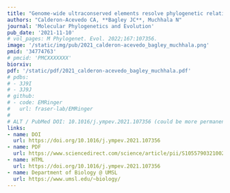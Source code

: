 ```yaml
---
title: "Genome-wide ultraconserved elements resolve phylogenetic relationships and biogeographic history among Neotropical leaf-nosed bats in the genus _Anoura_ (Phyllostomidae)."
authors: "Calderon-Acevedo CA, **Bagley JC**, Muchhala N"
journal: 'Molecular Phylogenetics and Evolution'
pub_date: '2021-11-10'
# vol_pages: M Phylogenet. Evol. 2022;167:107356.
image: '/static/img/pub/2021_calderon-acevedo_bagley_muchhala.png'
pmid: '34774763'
# pmcid: 'PMCXXXXXXX'
biorxiv: 
pdf: '/static/pdf/2021_calderon-acevedo_bagley_muchhala.pdf'
# pdbs:
# - 3J9I
# - 3J9J
# github:
# - code: EMRinger
#   url: fraser-lab/EMRinger
# 
# ALT / PubMed DOI: 10.1016/j.ympev.2021.107356 (could be more permanent than initial journal DOI?)
links:
- name: DOI
  url: https://doi.org/10.1016/j.ympev.2021.107356
- name: PDF
  url: https://www.sciencedirect.com/science/article/pii/S105579032100289X/pdfft?md5=c491f9e542964f04a1ddf1639ca0f232&pid=1-s2.0-S105579032100289X-main.pdf
- name: HTML
  url: https://doi.org/10.1016/j.ympev.2021.107356
- name: Department of Biology @ UMSL
  url: https://www.umsl.edu/~biology/
---
```

